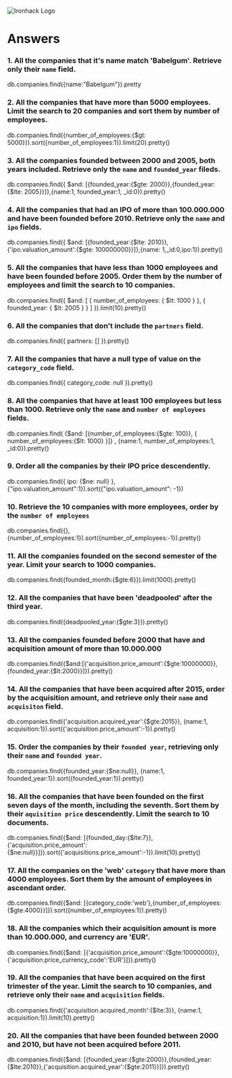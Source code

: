 ![Ironhack Logo](https://i.imgur.com/1QgrNNw.png)

# Answers

### 1. All the companies that it's name match 'Babelgum'. Retrieve only their `name` field.

db.companies.find({name:"Babelgum"}).pretty

### 2. All the companies that have more than 5000 employees. Limit the search to 20 companies and sort them by **number of employees**.

db.companies.find({number_of_employees:{$gt: 5000}}).sort({number_of_employees:1}).limit(20).pretty()

### 3. All the companies founded between 2000 and 2005, both years included. Retrieve only the `name` and `founded_year` fileds.

db.companies.find({ $and: [{founded_year:{$gte: 2000}},{founded_year:{$lte: 2005}}]},{name:1, founded_year:1, _id:0}).pretty()

### 4. All the companies that had an IPO of more than 100.000.000 and have been founded before 2010. Retrieve only the `name` and `ipo` fields.

db.companies.find({ $and: [{founded_year:{$lte: 2010}},{'ipo.valuation_amount':{$gte: 100000000}}]},{name: 1,_id:0,ipo:1}).pretty() 

### 5. All the companies that have less than 1000 employees and have been founded before 2005. Order them by the number of employees and limit the search to 10 companies.

db.companies.find({ $and: [ { number_of_employees: { $lt: 1000 } }, { founded_year: { $lt: 2005 } } ] }).limit(10).pretty()

### 6. All the companies that don't include the `partners` field.

db.companies.find({ partners: [] }).pretty()

### 7. All the companies that have a null type of value on the `category_code` field.

db.companies.find({ category_code: null }).pretty()

### 8. All the companies that have at least 100 employees but less than 1000. Retrieve only the `name` and `number of employees` fields.

db.companies.find( {$and: [{number_of_employees:{$gte: 100}}, { number_of_employees:{$lt: 1000} }]} , {name:1, number_of_employees:1, _id:0}).pretty()

### 9. Order all the companies by their IPO price descendently.

db.companies.find({ ipo: {$ne: null} }, {"ipo.valuation_amount":1}).sort({"ipo.valuation_amount": -1})

### 10. Retrieve the 10 companies with more employees, order by the `number of employees`

db.companies.find({},{number_of_employees:1}).sort({number_of_employees:-1}).pretty()

### 11. All the companies founded on the second semester of the year. Limit your search to 1000 companies.

db.companies.find({founded_month:{$gte:6}}).limit(1000).pretty()

### 12. All the companies that have been 'deadpooled' after the third year.

db.companies.find({deadpooled_year:{$gte:3}}).pretty()

### 13. All the companies founded before 2000 that have and acquisition amount of more than 10.000.000

db.companies.find({$and:[{'acquisition.price_amount':{$gte:10000000}},{founded_year:{$lt:2000}}]}).pretty()

### 14. All the companies that have been acquired after 2015, order by the acquisition amount, and retrieve only their `name` and `acquisiton` field.

db.companies.find({'acquisition.acquired_year':{$gte:2015}}, {name:1, acquisition:1}).sort({'acquisition.price_amount':-1}).pretty()

### 15. Order the companies by their `founded year`, retrieving only their `name` and `founded year`.

db.companies.find({founded_year:{$ne:null}}, {name:1, founded_year:1}).sort({founded_year:1}).pretty()

### 16. All the companies that have been founded on the first seven days of the month, including the seventh. Sort them by their `aquisition price` descendently. Limit the search to 10 documents.

db.companies.find({$and: [{founded_day:{$lte:7}},{'acquisition.price_amount':{$ne:null}}]}).sort({'acquisitions.price_amount':-1}).limit(10).pretty()

### 17. All the companies on the 'web' `category` that have more than 4000 employees. Sort them by the amount of employees in ascendant order.

db.companies.find({$and: [{category_code:'web'},{number_of_employees:{$gte:4000}}]}).sort({number_of_employees:1}).pretty()

### 18. All the companies which their acquisition amount is more than 10.000.000, and currency are 'EUR'.

db.companies.find({$and: [{'acquisition.price_amount':{$gte:10000000}},{'acquisition.price_currency_code':'EUR'}]}).pretty()

### 19. All the companies that have been acquired on the first trimester of the year. Limit the search to 10 companies, and retrieve only their `name` and `acquisition` fields.

db.companies.find({'acquisition.acquired_month':{$lte:3}}, {name:1, acquisition:1}).limit(10).pretty()

### 20. All the companies that have been founded between 2000 and 2010, but have not been acquired before 2011.

db.companies.find({$and: [{founded_year:{$gte:2000}},{founded_year:{$lte:2010}},{'acquisition.acquired_year':{$gte:2011}}]}).pretty()